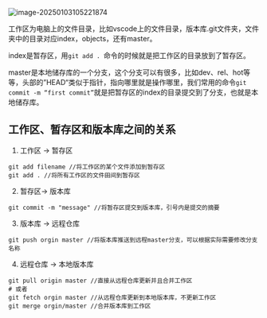 

![image-20250103105221874](https://minio.900218.xyz/aws/image-20250103105221874.png)

工作区为电脑上的文件目录，比如vscode上的文件目录，版本库.git文件夹，文件夹中的目录对应index，objects，还有master。

index是暂存区，用`git add . `命令的时候就是把工作区的目录放到了暂存区。

master是本地储存库的一个分支，这个分支可以有很多，比如dev、rel、hot等等，头部的”HEAD“类似于指针，指向哪里就是操作哪里，我们常用的命令`git commit -m “first commit”`就是把暂存区的index的目录提交到了分支，也就是本地储存库。

## 工作区、暂存区和版本库之间的关系

1. 工作区 -> 暂存区

```git
git add filename //将工作区的某个文件添加到暂存区
git add . //将所有工作区的文件田间到暂存区
```

2. 暂存区-> 版本库

```
git commit -m "message" //将暂存区提交到版本库，引号内是提交的摘要
```

3. 版本库 -> 远程仓库

```
git push orgin master //将版本库推送到远程master分支，可以根据实际需要修改分支名称
```

4. 远程仓库 -> 本地版本库

```
git pull origin master //直接从远程仓库更新并且合并工作区
# 或者
git fetch orgin master //从远程仓库更新到本地版本库，不更新工作区
git merge orgin/master //合并版本库到工作区
```

